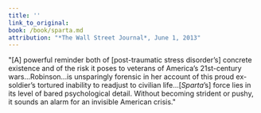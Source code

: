 ```yaml
---
title: ''
link_to_original:
book: /book/sparta.md
attribution: "*The Wall Street Journal*, June 1, 2013"
---
```

"[A] powerful reminder both of [post-traumatic stress disorder’s] concrete existence and of the risk it poses to veterans of America’s 21st-century wars...Robinson...is unsparingly forensic in her account of this proud ex-soldier’s tortured inability to readjust to civilian life...[*Sparta*’s] force lies in its level of bared psychological detail. Without becoming strident or pushy, it sounds an alarm for an invisible American crisis."

